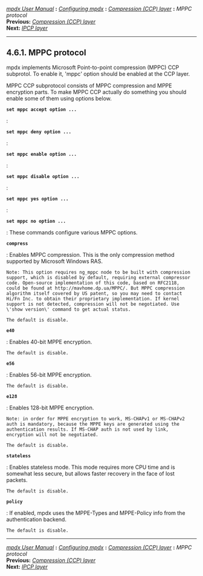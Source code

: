 [*mpdx User Manual*](README.md) **:** [*Configuring mpdx*](mpd17.md)
**:** [*Compression (CCP) layer*](mpd24.md) **:** *MPPC protocol*\
**Previous:** [*Compression (CCP) layer*](mpd24.md)\
**Next:** [*IPCP layer*](mpd26.md)

------------------------------------------------------------------------

## 4.6.1. MPPC protocol

mpdx implements Microsoft Point-to-point compression (MPPC) CCP
subprotol. To enable it, \'mppc\' option should be enabled at the CCP
layer.

MPPC CCP subprotocol consists of MPPC compression and MPPE encryption
parts. To make MPPC CCP actually do something you should enable some of
them using options below.

**`set mppc accept option ... `**

:   

**`set mppc deny option ... `**

:   

**`set mppc enable option ... `**

:   

**`set mppc disable option ... `**

:   

**`set mppc yes option ... `**

:   

**`set mppc no option ... `**

:   These commands configure various MPPC options.

**`compress`**

:   Enables MPPC compression. This is the only compression method
    supported by Microsoft Windows RAS.

    Note: This option requires ng_mppc node to be built with compression
    support, which is disabled by default, requiring external compressor
    code. Open-source implementation of this code, based on RFC2118,
    could be found at http://mavhome.dp.ua/MPPC/. But MPPC compression
    algorithm itself covered by US patent, so you may need to contact
    Hi/Fn Inc. to obtain their proprietary implementation. If kernel
    support is not detected, compression will not be negotiated. Use
    \'show version\' command to get actual status.

    The default is disable.

**`e40`**

:   Enables 40-bit MPPE encryption.

    The default is disable.

**`e56`**

:   Enables 56-bit MPPE encryption.

    The default is disable.

**`e128`**

:   Enables 128-bit MPPE encryption.

    Note: in order for MPPE encryption to work, MS-CHAPv1 or MS-CHAPv2
    auth is mandatory, because the MPPE keys are generated using the
    authentication results. If MS-CHAP auth is not used by link,
    encryption will not be negotiated.

    The default is disable.

**`stateless`**

:   Enables stateless mode. This mode requires more CPU time and is
    somewhat less secure, but allows faster recovery in the face of lost
    packets.

    The default is disable.

**`policy`**

:   If enabled, mpdx uses the MPPE-Types and MPPE-Policy info from the
    authentication backend.

    The default is disable.

------------------------------------------------------------------------

[*mpdx User Manual*](README.md) **:** [*Configuring mpdx*](mpd17.md)
**:** [*Compression (CCP) layer*](mpd24.md) **:** *MPPC protocol*\
**Previous:** [*Compression (CCP) layer*](mpd24.md)\
**Next:** [*IPCP layer*](mpd26.md)
